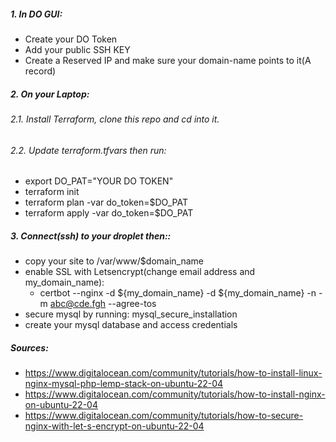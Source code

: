 
##### 1. In DO GUI:
 - Create your DO Token
 - Add your public SSH KEY 
 - Create a Reserved IP and make sure your domain-name points to it(A record)

##### 2. On your Laptop:
###### 2.1. Install Terraform, clone this repo and cd into it.
###### 2.2. Update terraform.tfvars then run:
 - export DO_PAT="YOUR DO TOKEN"
 - terraform init
 - terraform plan -var do_token=$DO_PAT
 - terraform apply -var do_token=$DO_PAT

##### 3. Connect(ssh) to your droplet then::
- copy your site to /var/www/$domain_name
- enable SSL with Letsencrypt(change email address and my_domain_name):
   + certbot --nginx -d ${my_domain_name} -d ${my_domain_name} -n -m abc@cde.fgh --agree-tos
- secure mysql by running: mysql_secure_installation
- create your mysql database and access credentials


##### Sources:
- https://www.digitalocean.com/community/tutorials/how-to-install-linux-nginx-mysql-php-lemp-stack-on-ubuntu-22-04
- https://www.digitalocean.com/community/tutorials/how-to-install-nginx-on-ubuntu-22-04
- https://www.digitalocean.com/community/tutorials/how-to-secure-nginx-with-let-s-encrypt-on-ubuntu-22-04


